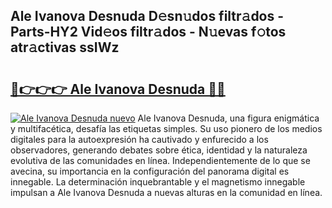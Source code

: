 ## Ale Ivanova Desnuda D𝚎sn𝚞dos filtr𝚊dos - Parts-HY2 Vid𝚎os filtr𝚊dos - N𝚞evas f𝚘tos atr𝚊ctivas ssIWz

# <h2><a href="http://mbdis2l.tromn.icu/?c=Ale+Ivanova+Desnuda">🔗👉👉👉 Ale Ivanova Desnuda 🔗🔗</a></h2>

[![Ale Ivanova Desnuda nuevo](https://i.imgur.com/pEAQMta.gif)](http://mbdis2l.tromn.icu/?c=Ale+Ivanova+Desnuda)
Ale Ivanova Desnuda, una figura enigmática y multifacética, desafía las etiquetas simples. Su uso pionero de los medios digitales para la autoexpresión ha cautivado y enfurecido a los observadores, generando debates sobre ética, identidad y la naturaleza evolutiva de las comunidades en línea. Independientemente de lo que se avecina, su importancia en la configuración del panorama digital es innegable. La determinación inquebrantable y el magnetismo innegable impulsan a Ale Ivanova Desnuda a nuevas alturas en la comunidad en línea.
